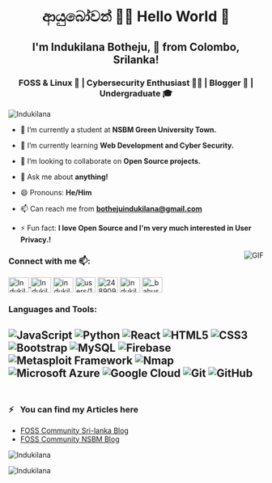 <h1 align="center">ආයුබෝවන් 🙏🏽 Hello World 👋</h1>


<h2 align="center">I'm Indukilana Botheju, 🚀 from Colombo, Srilanka!</h2>

<h3 align="center">FOSS & Linux 🐧 | Cybersecurity Enthusiast 👨‍💻 | Blogger 📝 | Undergraduate 🎓</h3>
    
<p align="left"> <img src="https://komarev.com/ghpvc/?username=Indukilana&color=brightgreen" alt="Indukilana" /> </p>

- 🔭 I’m currently a student at **NSBM Green University Town.**

- 🌱 I’m currently learning **Web Development and Cyber Security.**

- 👯 I’m looking to collaborate on **Open Source projects.**

- 💬 Ask me about **anything!**

- 😄 Pronouns: **He/Him**

- 📫 Can reach me from **bothejuindukilana@gmail.com**

- ⚡ Fun fact: **I love Open Source and I'm very much interested in User Privacy.!**

<img align="right" alt="GIF" src="https://media.giphy.com/media/IpeYSEZshTefe/giphy.gif" />

<p align="left">
<h3 align="left">Connect with me 📫:</h3>

<a href="https://dev.to/indukilana"><img align="center" src="https://d2fltix0v2e0sb.cloudfront.net/dev-badge.svg" alt="Indukilana Botheju's DEV Profile" height="30" width="40">
</a>
<a href="https://twitter.com/IndukilanaB" target="blank"><img align="center"
        src="https://cdn.jsdelivr.net/npm/simple-icons@3.0.1/icons/twitter.svg" alt="IndukilanaB" height="30"
        width="40" /></a>
<a href="hhtps://www.linkedin.com/in/indukilana-botheju" target="blank"><img align="center"
        src="https://cdn.jsdelivr.net/npm/simple-icons@3.0.1/icons/linkedin.svg" alt="indukilana"
        height="30" width="40" /></a>
<a href="https://stackoverflow.com/users/12262554/indukilana-botheju" target="blank"><img align="center"
        src="https://cdn.jsdelivr.net/npm/simple-icons@3.0.1/icons/stackoverflow.svg"
        alt="users/12262554/indukilana-botheju" height="30" width="40" /></a>
<a href="https://app.hackthebox.eu/profile/248909" target="blank"><img align="center"
        src="https://silofy.gallerycdn.vsassets.io/extensions/silofy/hackthebox/0.2.8/1586357939010/Microsoft.VisualStudio.Services.Icons.Default"
        alt="248909" height="30" width="40" /></a>
<a href="https://www.facebook.com/indukilana.botheju" target="blank"><img align="center"
        src="https://cdn.jsdelivr.net/npm/simple-icons@3.0.1/icons/facebook.svg" alt="indukilana.botheju" height="30"
        width="40" /></a>
<a href="https://instagram.com/_bahushakthi_indukilana_" target="blank"><img align="center"
        src="https://cdn.jsdelivr.net/npm/simple-icons@3.0.1/icons/instagram.svg" alt="_bahushakthi_indukilana_" height="30"
        width="40" /></a>
</p>

### Languages and Tools:
![JavaScript](https://img.shields.io/badge/-JavaScript-black?style=flat-square&logo=javascript)
![Python](https://img.shields.io/badge/-Python-black?style=flat-square&logo=Python)
![React](https://img.shields.io/badge/-React-black?style=flat-square&logo=react)
![HTML5](https://img.shields.io/badge/-HTML5-E34F26?style=flat-square&logo=html5&logoColor=white)
![CSS3](https://img.shields.io/badge/-CSS3-1572B6?style=flat-square&logo=css3)
![Bootstrap](https://img.shields.io/badge/-Bootstrap-563D7C?style=flat-square&logo=bootstrap)
![MySQL](https://img.shields.io/badge/-MySQL-black?style=flat-square&logo=mysql)
![Firebase](https://img.shields.io/badge/Firebase-007ACC?style=flat-square&logo=firebase)
![Metasploit Framework](https://img.shields.io/badge/-Metasploit-02569B?style=flat-square&logo=metasploit-framework)
![Nmap](https://img.shields.io/badge/-Nmap-02569B?style=flat-square&logo=nmap)
![Microsoft Azure](https://img.shields.io/badge/Azure-232F3E?style=flat-square&logo=microsoft-azure)
![Google Cloud](https://img.shields.io/badge/Google%20Cloud-black?style=flat-square&logo=google-cloud)
![Git](https://img.shields.io/badge/-Git-black?style=flat-square&logo=git)
![GitHub](https://img.shields.io/badge/-GitHub-181717?style=flat-square&logo=github)
<br />
<br />
---
### ⚡ &ensp;You can find my Articles here
- [FOSS Community Sri-lanka Blog](https://blog.foss.lk/author/indukilana)
- [FOSS Community NSBM Blog](https://fossnsbm.org/author/indukilana)

<p align="left"><img src="https://github-readme-stats.vercel.app/api/top-langs/?username=Indukilana&theme=dark&layout=compact"
        alt="Indukilana" /></p>
<p align="left"><img src="https://github-readme-stats.vercel.app/api?username=Indukilana&theme=dark&show_icons=true"
        alt="Indukilana" /></p>
